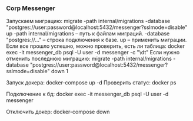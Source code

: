 ### Corp Messenger
Запускаем миграцию:
migrate -path internal/migrations -database "postgres://user:password@localhost:5432/messenger?sslmode=disable" up
-path internal/migrations – путь к файлам миграций.
-database "postgres://..." – строка подключения к базе.
up – применить миграции.
Если все прошло успешно, можно проверить, есть ли таблица:
docker exec -it messenger_db psql -U user -d messenger -c "\dt"
Если нужно отменить последнюю миграцию:
migrate -path internal/migrations -database "postgres://user:password@localhost:5432/messenger?sslmode=disable" down 1

Запуск докера:
docker-compose up -d
Проверить статус:
docker ps

Подключение к бд:
docker exec -it messenger_db psql -U user -d messenger

Отключить докер:
docker-compose down
